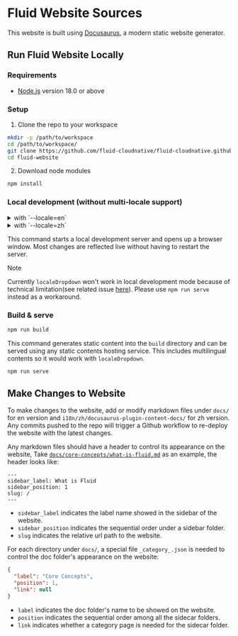 # Fluid Website Sources

This website is built using [Docusaurus](https://docusaurus.io/), a modern static website generator.

## Run Fluid Website Locally

### Requirements
- [Node.js](https://nodejs.org/en/download/) version 18.0 or above

### Setup

1. Clone the repo to your workspace
```bash
mkdir -p /path/to/workspace
cd /path/to/workspace/
git clone https://github.com/fluid-cloudnative/fluid-cloudnative.github.io.git fluid-website
cd fluid-website
```

2. Download node modules
```bash
npm install
```

### Local development (without multi-locale support)

<details>

<summary>with `--locale=en`</summary>

```bash
npm run start
```

</details>

<details>

<summary>with `--locale=zh`</summary>

```bash
npm run start --locale=zh
```

</details>


This command starts a local development server and opens up a browser window. Most changes are reflected live without having to restart the server.

> [!NOTE]  
> Currently `localeDropdown` won't work in local development mode because of technical limitation(see related issue [here](https://github.com/facebook/docusaurus/issues/7377)). Please use `npm run serve` instead as a workaround.

### Build & serve

```bash
npm run build
```

This command generates static content into the `build` directory and can be served using any static contents hosting service. This includes multilingual contents so it would work with `localeDropdown`.

```bash
npm run serve
```

## Make Changes to Website

To make changes to the website, add or modify markdown files under `docs/` for en version and `i18n/zh/docusaurus-plugin-content-docs/` for zh version. Any commits pushed to the repo will trigger a Github workflow to re-deploy the website with the latest changes.

Any markdown files should have a header to control its appearance on the website, Take [`docs/core-concepts/what-is-fluid.md`](./docs/core-concepts/what-is-fluid.md) as an example, the header looks like:

```
---
sidebar_label: What is Fluid
sidebar_position: 1
slug: /
---
```

- `sidebar_label` indicates the label name showed in the sidebar of the website.
- `sidebar_position` indicates the sequential order under a sidebar folder.
- `slug` indicates the relative url path to the website.

For each directory under `docs/`, a special file `_category_.json` is needed to control the doc folder's appearance on the website:

```json
{
  "label": "Core Concepts",
  "position": 1,
  "link": null
}
```

- `label` indicates the doc folder's name to be showed on the website.
- `position` indicates the sequential order among all the sidecar folders.
- `link` indicates whether a category page is needed for the sidecar folder.


